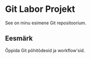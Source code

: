 # Git Labor Projekt

See on minu esimene Git repositoorium.

## Eesmärk
Õppida Git põhitõdesid ja workflow'sid.
